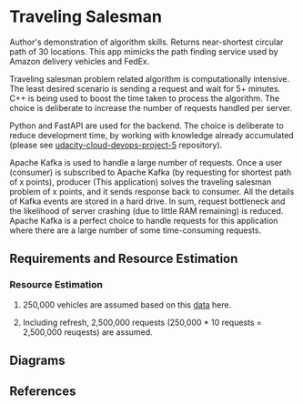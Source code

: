 # Traveling Salesman
Author's demonstration of algorithm skills. Returns near-shortest circular path of 30 locations. This app mimicks the path finding service used by Amazon delivery vehicles and FedEx. 

Traveling salesman problem related algorithm is computationally intensive. The least desired scenario is sending a request and wait for 5+ minutes. C++ is being used to boost the time taken to process the algorithm. The choice is deliberate to increase the number of requests handled per server.

Python and FastAPI are used for the backend. The choice is deliberate to reduce development time, by working with knowledge already accumulated (please see [udacity-cloud-devops-project-5](https://github.com/hyungmogu/udacity-cloud-devops-project-5) repository).

Apache Kafka is used to handle a large number of requests. Once a user (consumer) is subscribed to Apache Kafka (by requesting for shortest path of x points), producer (This application) solves the traveling salesman problem of x points, and it sends response back to consumer. All the details of Kafka events are stored in a hard drive. In sum, request bottleneck and the likelihood of server crashing (due to little RAM remaining) is reduced. Apache Kafka is a perfect choice to handle requests for this application where there are a large number of some time-consuming requests.

## Requirements and Resource Estimation

### Resource Estimation

1. 250,000 vehicles are assumed based on this [data](https://www.fedex.com/en-us/about/company-structure.html) here. 

2. Including refresh, 2,500,000 requests (250,000 * 10 requests = 2,500,000 reuqests) are assumed.

## Diagrams

## References

